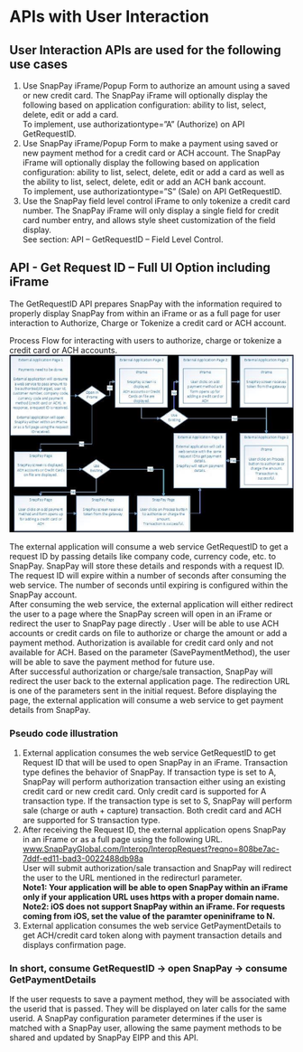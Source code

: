 # APIs with User Interaction

## User Interaction APIs are used for the following use cases

1. Use SnapPay iFrame/Popup Form to authorize an amount using a saved or new credit card. The SnapPay iFrame will optionally display the following based on application configuration: ability to list, select, delete, edit or add a card.  
    To implement, use authorizationtype=”A” (Authorize) on API GetRequestID.
1. Use SnapPay iFrame/Popup Form to make a payment using saved or new payment method for a credit card or ACH account. The SnapPay iFrame will optionally display the following based on application configuration: ability to list, select, delete, edit or add a card as well as the ability to list, select, delete, edit or add an ACH bank account.  
    To implement, use authorizationtype=”S” (Sale) on API GetRequestID.
1. Use the SnapPay field level control iFrame to only tokenize a credit card number. The SnapPay iFrame will only display a single field for credit card number entry, and allows style sheet customization of the field display.  
    See section: API – GetRequestID – Field Level Control.

## API - Get Request ID – Full UI Option including iFrame

The GetRequestID API prepares SnapPay with the information required to properly display SnapPay from within an iFrame or as a full page for user interaction to Authorize, Charge or Tokenize a credit card or ACH account.  
  
Process Flow for interacting with users to authorize, charge or tokenize a credit card or ACH accounts.  
![Process Flow](../assets/images/GetReqImg1.jpg)
  
The external application will consume a web service GetRequestID to get a request ID by passing details like company code, currency code, etc. to SnapPay. SnapPay will store these details and responds with a request ID. The request ID will expire within a number of seconds after consuming the web service. The number of seconds until expiring is configured within the SnapPay account.  
After consuming the web service, the external application will either redirect the user to a page where the SnapPay screen will open in an iFrame or redirect the user to SnapPay page directly . User will be able to use ACH accounts or credit cards on file to authorize or charge the amount or add a payment method. Authorization is available for credit card only and not available for ACH. Based on the parameter (SavePaymentMethod), the user will be able to save the payment method for future use.  
After successful authorization or charge/sale transaction, SnapPay will redirect the user back to the external application page. The redirection URL is one of the parameters sent in the initial request. Before displaying the page, the external application will consume a web service to get payment details from SnapPay.

### Pseudo code illustration

1.  External application consumes the web service GetRequestID to get Request ID that will be used to open SnapPay in an iFrame. Transaction type defines the behavior of SnapPay. If transaction type is set to A, SnapPay will perform authorization transaction either using an existing credit card or new credit card. Only credit card is supported for A transaction type. If the transaction type is set to S, SnapPay will perform sale (charge or auth + capture) transaction. Both credit card and ACH are supported for S transaction type.
2.  After receiving the Request ID, the external application opens SnapPay in an iFrame or as a full page using the following URL. [www.SnapPayGlobal.com/Interop/InteropRequest?reqno=808be7ac-7ddf-ed11-bad3-0022488db98a<RequestID>](https://urldefense.com/v3/__http://www.SnapPayGlobal.com/Interop/InteropRequest?reqno=808be7ac-7ddf-ed11-bad3-0022488db98a*3CRequestID*3E__;JSU!!P9vvK-4S!1K3DQo-5wOnM3FyywnbnB68mmIlM7ZXdiA_elnRr4boFLQhPYuDU3WjNE1_ykotLZhTu$)  
    User will submit authorization/sale transaction and SnapPay will redirect the user to the URL mentioned in the redirecturl parameter.  
    **Note1: Your application will be able to open SnapPay within an iFrame only if your application URL uses https with a proper domain name.**  
    **Note2: iOS does not support SnapPay within an iFrame. For requests coming from iOS, set the value of the paramter openiniframe to N.**
3.  External application consumes the web service GetPaymentDetails to get ACH/credit card token along with payment transaction details and displays confirmation page.

### In short, consume GetRequestID → open SnapPay → consume GetPaymentDetails
  
If the user requests to save a payment method, they will be associated with the userid that is passed. They will be displayed on later calls for the same userid. A SnapPay configuration parameter determines if the user is matched with a SnapPay user, allowing the same payment methods to be shared and updated by SnapPay EIPP and this API.
